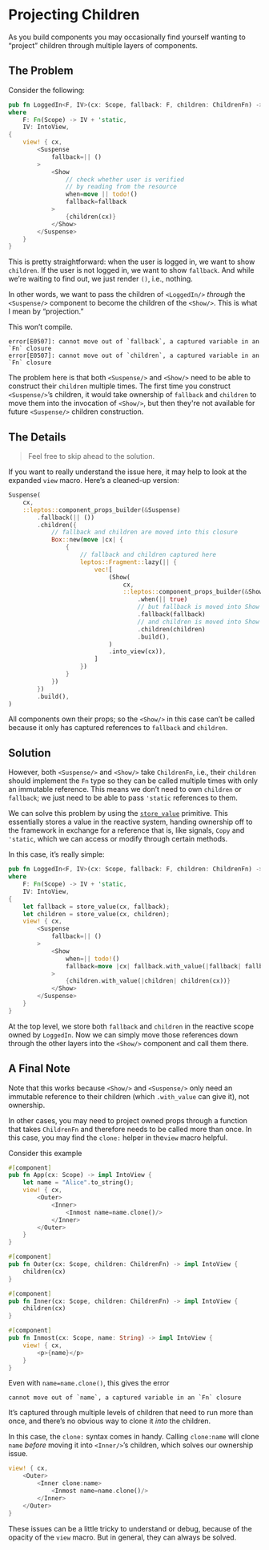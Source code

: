 # Projecting Children

As you build components you may occasionally find yourself wanting to “project” children through multiple layers of components.

## The Problem

Consider the following:

```rust
pub fn LoggedIn<F, IV>(cx: Scope, fallback: F, children: ChildrenFn) -> impl IntoView
where
    F: Fn(Scope) -> IV + 'static,
    IV: IntoView,
{
    view! { cx,
        <Suspense
            fallback=|| ()
        >
            <Show
				// check whether user is verified
				// by reading from the resource
                when=move || todo!()
                fallback=fallback
            >
				{children(cx)}
			</Show>
        </Suspense>
    }
}
```

This is pretty straightforward: when the user is logged in, we want to show `children`. If the user is not logged in, we want to show `fallback`. And while we’re waiting to find out, we just render `()`, i.e., nothing.

In other words, we want to pass the children of `<LoggedIn/>` _through_ the `<Suspense/>` component to become the children of the `<Show/>`. This is what I mean by “projection.”

This won’t compile.

```
error[E0507]: cannot move out of `fallback`, a captured variable in an `Fn` closure
error[E0507]: cannot move out of `children`, a captured variable in an `Fn` closure
```

The problem here is that both `<Suspense/>` and `<Show/>` need to be able to construct their `children` multiple times. The first time you construct `<Suspense/>`’s children, it would take ownership of `fallback` and `children` to move them into the invocation of `<Show/>`, but then they're not available for future `<Suspense/>` children construction.

## The Details

> Feel free to skip ahead to the solution.

If you want to really understand the issue here, it may help to look at the expanded `view` macro. Here’s a cleaned-up version:

```rust
Suspense(
    cx,
    ::leptos::component_props_builder(&Suspense)
        .fallback(|| ())
        .children({
            // fallback and children are moved into this closure
            Box::new(move |cx| {
                {
                    // fallback and children captured here
                    leptos::Fragment::lazy(|| {
                        vec![
                            (Show(
                                cx,
                                ::leptos::component_props_builder(&Show)
                                    .when(|| true)
									// but fallback is moved into Show here
                                    .fallback(fallback)
									// and children is moved into Show here
                                    .children(children)
                                    .build(),
                            )
                            .into_view(cx)),
                        ]
                    })
                }
            })
        })
        .build(),
)
```

All components own their props; so the `<Show/>` in this case can’t be called because it only has captured references to `fallback` and `children`.

## Solution

However, both `<Suspense/>` and `<Show/>` take `ChildrenFn`, i.e., their `children` should implement the `Fn` type so they can be called multiple times with only an immutable reference. This means we don’t need to own `children` or `fallback`; we just need to be able to pass `'static` references to them.

We can solve this problem by using the [`store_value`](https://docs.rs/leptos/latest/leptos/fn.store_value.html) primitive. This essentially stores a value in the reactive system, handing ownership off to the framework in exchange for a reference that is, like signals, `Copy` and `'static`, which we can access or modify through certain methods.

In this case, it’s really simple:

```rust
pub fn LoggedIn<F, IV>(cx: Scope, fallback: F, children: ChildrenFn) -> impl IntoView
where
    F: Fn(Scope) -> IV + 'static,
    IV: IntoView,
{
    let fallback = store_value(cx, fallback);
    let children = store_value(cx, children);
    view! { cx,
        <Suspense
            fallback=|| ()
        >
            <Show
                when=|| todo!()
                fallback=move |cx| fallback.with_value(|fallback| fallback(cx))
            >
                {children.with_value(|children| children(cx))}
            </Show>
        </Suspense>
    }
}
```

At the top level, we store both `fallback` and `children` in the reactive scope owned by `LoggedIn`. Now we can simply move those references down through the other layers into the `<Show/>` component and call them there.

## A Final Note

Note that this works because `<Show/>` and `<Suspense/>` only need an immutable reference to their children (which `.with_value` can give it), not ownership.

In other cases, you may need to project owned props through a function that takes `ChildrenFn` and therefore needs to be called more than once. In this case, you may find the `clone:` helper in the`view` macro helpful.

Consider this example

```rust
#[component]
pub fn App(cx: Scope) -> impl IntoView {
    let name = "Alice".to_string();
    view! { cx,
        <Outer>
            <Inner>
                <Inmost name=name.clone()/>
            </Inner>
        </Outer>
    }
}

#[component]
pub fn Outer(cx: Scope, children: ChildrenFn) -> impl IntoView {
    children(cx)
}

#[component]
pub fn Inner(cx: Scope, children: ChildrenFn) -> impl IntoView {
    children(cx)
}

#[component]
pub fn Inmost(cx: Scope, name: String) -> impl IntoView {
    view! { cx,
        <p>{name}</p>
    }
}
```

Even with `name=name.clone()`, this gives the error

```
cannot move out of `name`, a captured variable in an `Fn` closure
```

It’s captured through multiple levels of children that need to run more than once, and there’s no obvious way to clone it _into_ the children.

In this case, the `clone:` syntax comes in handy. Calling `clone:name` will clone `name` _before_ moving it into `<Inner/>`’s children, which solves our ownership issue.

```rust
view! { cx,
	<Outer>
		<Inner clone:name>
			<Inmost name=name.clone()/>
		</Inner>
	</Outer>
}
```

These issues can be a little tricky to understand or debug, because of the opacity of the `view` macro. But in general, they can always be solved.
